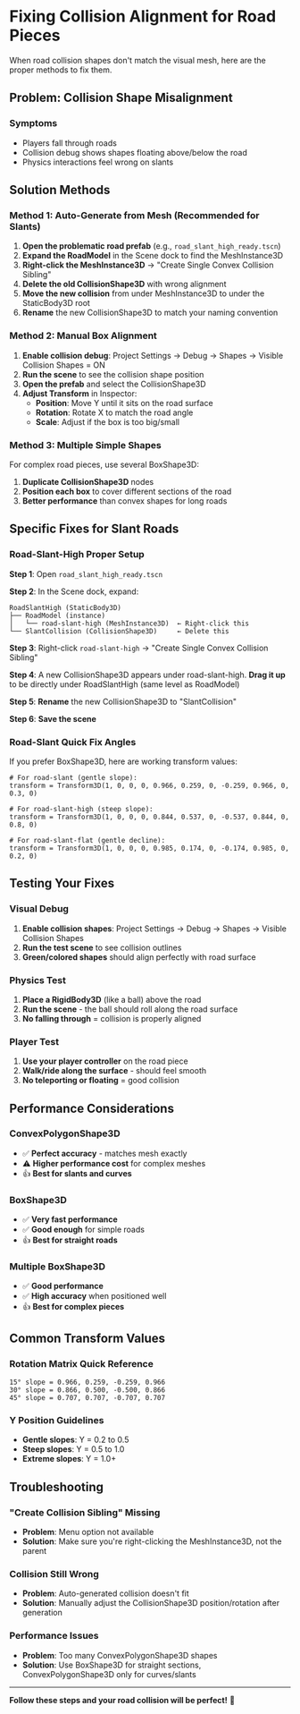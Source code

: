 # Fixing Collision Alignment for Road Pieces

When road collision shapes don't match the visual mesh, here are the proper methods to fix them.

## Problem: Collision Shape Misalignment

### Symptoms
- Players fall through roads
- Collision debug shows shapes floating above/below the road
- Physics interactions feel wrong on slants

## Solution Methods

### Method 1: Auto-Generate from Mesh (Recommended for Slants)

1. **Open the problematic road prefab** (e.g., `road_slant_high_ready.tscn`)
2. **Expand the RoadModel** in the Scene dock to find the MeshInstance3D
3. **Right-click the MeshInstance3D** → "Create Single Convex Collision Sibling"
4. **Delete the old CollisionShape3D** with wrong alignment
5. **Move the new collision** from under MeshInstance3D to under the StaticBody3D root
6. **Rename** the new CollisionShape3D to match your naming convention

### Method 2: Manual Box Alignment

1. **Enable collision debug**: Project Settings → Debug → Shapes → Visible Collision Shapes = ON
2. **Run the scene** to see the collision shape position
3. **Open the prefab** and select the CollisionShape3D
4. **Adjust Transform** in Inspector:
   - **Position**: Move Y until it sits on the road surface
   - **Rotation**: Rotate X to match the road angle
   - **Scale**: Adjust if the box is too big/small

### Method 3: Multiple Simple Shapes

For complex road pieces, use several BoxShape3D:

1. **Duplicate CollisionShape3D** nodes
2. **Position each box** to cover different sections of the road
3. **Better performance** than convex shapes for long roads

## Specific Fixes for Slant Roads

### Road-Slant-High Proper Setup

**Step 1**: Open `road_slant_high_ready.tscn`

**Step 2**: In the Scene dock, expand:
```
RoadSlantHigh (StaticBody3D)
├── RoadModel (instance)
│   └── road-slant-high (MeshInstance3D)  ← Right-click this
└── SlantCollision (CollisionShape3D)     ← Delete this
```

**Step 3**: Right-click `road-slant-high` → "Create Single Convex Collision Sibling"

**Step 4**: A new CollisionShape3D appears under road-slant-high. **Drag it up** to be directly under RoadSlantHigh (same level as RoadModel)

**Step 5**: **Rename** the new CollisionShape3D to "SlantCollision"

**Step 6**: **Save the scene**

### Road-Slant Quick Fix Angles

If you prefer BoxShape3D, here are working transform values:

```gdscript
# For road-slant (gentle slope):
transform = Transform3D(1, 0, 0, 0, 0.966, 0.259, 0, -0.259, 0.966, 0, 0.3, 0)

# For road-slant-high (steep slope):  
transform = Transform3D(1, 0, 0, 0, 0.844, 0.537, 0, -0.537, 0.844, 0, 0.8, 0)

# For road-slant-flat (gentle decline):
transform = Transform3D(1, 0, 0, 0, 0.985, 0.174, 0, -0.174, 0.985, 0, 0.2, 0)
```

## Testing Your Fixes

### Visual Debug
1. **Enable collision shapes**: Project Settings → Debug → Shapes → Visible Collision Shapes
2. **Run the test scene** to see collision outlines
3. **Green/colored shapes** should align perfectly with road surface

### Physics Test
1. **Place a RigidBody3D** (like a ball) above the road
2. **Run the scene** - the ball should roll along the road surface
3. **No falling through** = collision is properly aligned

### Player Test
1. **Use your player controller** on the road piece
2. **Walk/ride along the surface** - should feel smooth
3. **No teleporting or floating** = good collision

## Performance Considerations

### ConvexPolygonShape3D
- ✅ **Perfect accuracy** - matches mesh exactly
- ⚠️ **Higher performance cost** for complex meshes
- 👍 **Best for slants and curves**

### BoxShape3D  
- ✅ **Very fast performance**
- ✅ **Good enough** for simple roads
- 👍 **Best for straight roads**

### Multiple BoxShape3D
- ✅ **Good performance**
- ✅ **High accuracy** when positioned well
- 👍 **Best for complex pieces**

## Common Transform Values

### Rotation Matrix Quick Reference
```
15° slope = 0.966, 0.259, -0.259, 0.966
30° slope = 0.866, 0.500, -0.500, 0.866  
45° slope = 0.707, 0.707, -0.707, 0.707
```

### Y Position Guidelines
- **Gentle slopes**: Y = 0.2 to 0.5
- **Steep slopes**: Y = 0.5 to 1.0  
- **Extreme slopes**: Y = 1.0+

## Troubleshooting

### "Create Collision Sibling" Missing
- **Problem**: Menu option not available
- **Solution**: Make sure you're right-clicking the MeshInstance3D, not the parent

### Collision Still Wrong
- **Problem**: Auto-generated collision doesn't fit
- **Solution**: Manually adjust the CollisionShape3D position/rotation after generation

### Performance Issues
- **Problem**: Too many ConvexPolygonShape3D shapes
- **Solution**: Use BoxShape3D for straight sections, ConvexPolygonShape3D only for curves/slants

---

**Follow these steps and your road collision will be perfect!** 🎯 